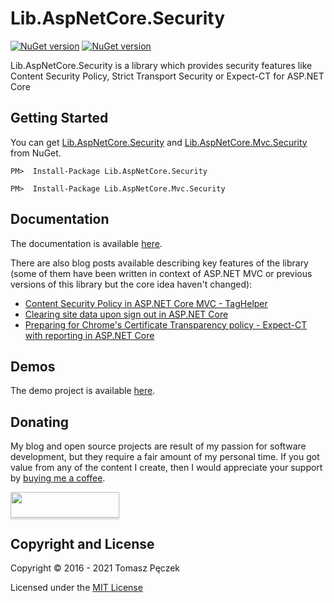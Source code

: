 ﻿# Lib.AspNetCore.Security
[![NuGet version](https://badge.fury.io/nu/Lib.AspNetCore.Security.svg)](http://badge.fury.io/nu/Lib.AspNetCore.Security) [![NuGet version](https://badge.fury.io/nu/Lib.AspNetCore.Mvc.Security.svg)](http://badge.fury.io/nu/Lib.AspNetCore.Mvc.Security)

Lib.AspNetCore.Security is a library which provides security features like Content Security Policy, Strict Transport Security or Expect-CT for ASP.NET Core

## Getting Started

You can get [Lib.AspNetCore.Security](https://www.nuget.org/packages/Lib.AspNetCore.Security) and [Lib.AspNetCore.Mvc.Security](https://www.nuget.org/packages/Lib.AspNetCore.Mvc.Security/) from NuGet.

```
PM>  Install-Package Lib.AspNetCore.Security
```

```
PM>  Install-Package Lib.AspNetCore.Mvc.Security
```

## Documentation

The documentation is available [here](https://tpeczek.github.io/Lib.AspNetCore.Security/).

There are also blog posts available describing key features of the library (some of them have been written in context of ASP.NET MVC or previous versions of this library but the core idea haven't changed):

- [Content Security Policy in ASP.NET Core MVC - TagHelper](https://www.tpeczek.com/2016/12/content-security-policy-in-aspnet-core.html)
- [Clearing site data upon sign out in ASP.NET Core](https://www.tpeczek.com/2018/02/clearing-site-data-upon-sign-out-in.html)
- [Preparing for Chrome's Certificate Transparency policy - Expect-CT with reporting in ASP.​NET Core](https://www.tpeczek.com/2017/05/preparing-for-chromes-certificate.html)

## Demos

The demo project is available [here](https://github.com/tpeczek/Demo.AspNetCore.Security).

## Donating

My blog and open source projects are result of my passion for software development, but they require a fair amount of my personal time. If you got value from any of the content I create, then I would appreciate your support by [buying me a coffee](https://www.buymeacoffee.com/tpeczek).

<a href="https://www.buymeacoffee.com/tpeczek"><img src="https://www.buymeacoffee.com/assets/img/custom_images/black_img.png" style="height: 41px !important;width: 174px !important;box-shadow: 0px 3px 2px 0px rgba(190, 190, 190, 0.5) !important;-webkit-box-shadow: 0px 3px 2px 0px rgba(190, 190, 190, 0.5) !important;"  target="_blank"></a>

## Copyright and License

Copyright © 2016 - 2021 Tomasz Pęczek

Licensed under the [MIT License](https://github.com/tpeczek/Lib.AspNetCore.Security/blob/master/LICENSE.md)

